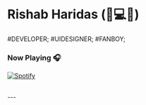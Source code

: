 # **Rishab Haridas** (:hamburger::computer::tea:)
#DEVELOPER; #UIDESIGNER; #FANBOY;
<br->
 
### Now Playing 🎧

[![Spotify](https://spotify-github-readme.vercel.app/api/spotify)](https://open.spotify.com/collection/tracks)

<br/>
---
